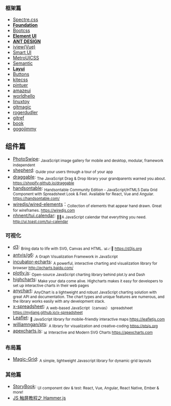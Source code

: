 ### 框架篇

* [Spectre.css](https://github.com/picturepan2/spectre)
* [**Foundation** ](http://foundation.zurb.com/?form=jeffjade.com)
* [Bootcss](http://v3.bootcss.com/?form=jeffjade.com)
* [**Element UI**](http://element.eleme.io/#/zh-CN)
* [**ANT DESIGN**](http://ant.design)
* [iview(Vue)](https://github.com/iview/iview)
* [Smart UI](http://smartui.chinamzz.com)
* [MetroUICSS](http://www.w3cplus.com/MetroUICSS)
* [Semantic](http://semantic-ui.com)
* [**Layui** ](http://www.layui.com/?form=jeffjade.com)
* [Buttons](http://alexwolfe.github.io/Buttons)
* [kitecss](http://hiloki.github.io/kitecss)
* [pintuer](http://www.pintuer.com)
* [amazeui](http://amazeui.org)
* [worldhello](http://www.worldhello.net/gotgithub/index.html)
* [linuxtoy](http://igit.linuxtoy.org/contents.html)
* [gitmagic](http://www-cs-students.stanford.edu/~blynn/gitmagic/intl/zh_cn)
* [rogerdudler](http://rogerdudler.github.io/git-guide/index.zh.html)
* [gitref](http://gitref.justjavac.com)
* [book](http://git-scm.com/book/zh)
* [gogojimmy](http://gogojimmy.net/2012/01/17/how-to-use-git-1-git-basic)

## 组件篇

* [PhotoSwipe](https://github.com/dimsemenov/PhotoSwipe): <sub>JavaScript image gallery for mobile and desktop, modular, framework independent</sub>
* [shepherd](https://github.com/shipshapecode/shepherd): <sub>Guide your users through a tour of your app</sub>
* [draggable](https://github.com/Shopify/draggable): <sub>The JavaScript Drag & Drop library your grandparents warned you about. https://shopify.github.io/draggable</sub>
* [handsontable](https://github.com/handsontable/handsontable): <sub>Handsontable Community Edition - JavaScript/HTML5 Data Grid Component with Spreadsheet Look & Feel. Available for React, Vue and Angular. https://handsontable.com/</sub>
* [wiredjs/wired-elements](https://github.com/wiredjs/wired-elements)：<sub>Collection of elements that appear hand drawn. Great for wireframes. https://wiredjs.com</sub>
* [nhnent/tui.calendar](https://github.com/nhnent/tui.calendar): <sub>🍞📅A JavaScript calendar that everything you need. http://ui.toast.com/tui-calendar</sub>

### 可视化

* [d3](https://github.com/d3/d3): <sub>Bring data to life with SVG, Canvas and HTML. 📊📈🎉 https://d3js.org</sub>
* [antvis/g6](https://github.com/antvis/g6): <sub>A Graph Visualization Framework in JavaScript</sub>
* [incubator-echarts](https://github.com/apache/incubator-echarts): <sub>A powerful, interactive charting and visualization library for browser http://echarts.baidu.com/</sub>
* [plotly.js](https://github.com/plotly/plotly.js): <sub>Open-source JavaScript charting library behind plot.ly and Dash</sub>
* [highcharts](https://www.highcharts.com/): <sub>Make your data come alive. Highcharts makes it easy for developers to set up interactive charts in their web pages</sub>
* [anychart](https://www.anychart.com/): <sub>AnyChart is a lightweight and robust JavaScript charting solution with great API and documentation. The chart types and unique features are numerous, and the library works easily with any development stack.</sub>
* [x-spreadsheet](https://github.com/myliang/x-spreadsheet): <sub>A web-based JavaScript（canvas） spreadsheet https://myliang.github.io/x-spreadsheet</sub>
* [Leaflet](https://github.com/Leaflet/Leaflet): <sub>🍃 JavaScript library for mobile-friendly interactive maps https://leafletjs.com</sub>
* [williamngan/pts](https://github.com/williamngan/pts): <sub>A library for visualization and creative-coding https://ptsjs.org</sub>
* [apexcharts.js](https://github.com/apexcharts/apexcharts.js): <sub>📊 Interactive and Modern SVG Charts https://apexcharts.com</sub>

### 布局篇

* [Magic-Grid](https://github.com/e-oj/Magic-Grid): <sub>A simple, lightweight Javascript library for dynamic grid layouts</sub>

### 其他篇

* [StoryBook](https://github.com/storybooks/storybook): <sub>UI component dev & test: React, Vue, Angular, React Native, Ember & more! </sub>
* [JS 触屏教程之 Hammer.js](http://www.cnblogs.com/iamlilinfeng/p/4239957.html)
